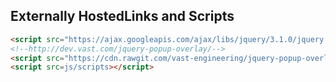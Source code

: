 
## Externally HostedLinks and Scripts

```html
<script src="https://ajax.googleapis.com/ajax/libs/jquery/3.1.0/jquery.min.js"></script>
<!--http://dev.vast.com/jquery-popup-overlay/-->
<script src="https://cdn.rawgit.com/vast-engineering/jquery-popup-overlay/1.7.13/jquery.popupoverlay.js"></script>
<script src=js/scripts></script>
```

